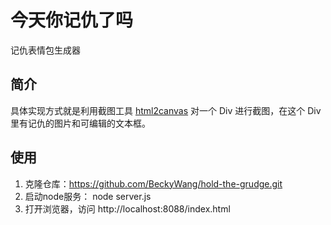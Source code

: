 # 今天你记仇了吗
记仇表情包生成器

## 简介
具体实现方式就是利用截图工具 [html2canvas](http://html2canvas.hertzen.com/) 对一个 Div 进行截图，在这个 Div 里有记仇的图片和可编辑的文本框。

## 使用
1. 克隆仓库：https://github.com/BeckyWang/hold-the-grudge.git
2. 启动node服务： node server.js
3. 打开浏览器，访问 http://localhost:8088/index.html